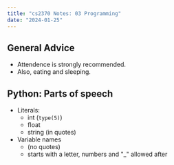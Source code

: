 ```yaml
---
title: "cs2370 Notes: 03 Programming"
date: "2024-01-25"
---
```


## General Advice

 - Attendence is strongly recommended.
 - Also, eating and sleeping.


## Python: Parts of speech

 - Literals:
   - int   (```type(5)```)
   - float
   - string (in quotes)
 - Variable names
   - (no quotes)
   - starts with a letter, numbers and "_" allowed after
